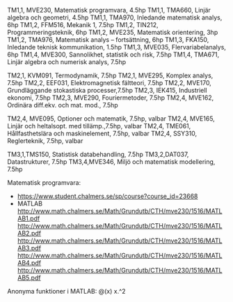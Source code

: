 TM1,1, MVE230, Matematisk programvara,             4.5hp
TM1,1, TMA660, Linjär algebra och geometri,        4.5hp
TM1,1, TMA970, Inledande matematisk analys,        6hp
TM1,2, FFM516, Mekanik 1,                          7.5hp
TM1,2, TIN212, Programmeringsteknik,               6hp
TM1,2, MVE235, Matematisk orientering,             3hp
TM1,2, TMA976, Matematisk analys – fortsättning,   6hp
TM1,3, FKA150, Inledande teknisk kommunikation,    1.5hp
TM1,3, MVE035, Flervariabelanalys,                 6hp
TM1,4, MVE300, Sannolikhet, statistik och risk,    7.5hp
TM1,4, TMA671, Linjär algebra och numerisk analys, 7.5hp

TM2,1, KVM091, Termodynamik,           	           7.5hp
TM2,1, MVE295, Komplex analys,                     7.5hp
TM2,2, EEF031, Elektromagnetisk fältteori,         7.5hp
TM2,2, MVE170, Grundläggande stokastiska processer,7.5hp
TM2,3, IEK415, Industriell ekonomi,                7.5hp
TM2,3, MVE290, Fouriermetoder,                     7.5hp
TM2,4, MVE162, Ordinära diff.ekv. och mat. mod.,   7.5hp

TM2,4, MVE095, Optioner och matematik,             7.5hp, valbar
TM2,4, MVE165, Linjär och heltalsopt. med tillämp.,7.5hp, valbar
TM2,4, TME061, Hållfasthetslära och maskinelement, 7.5hp, valbar
TM2,4, SSY310, Reglerteknik,                       7.5hp, valbar

TM3,1,TMS150, Statistisk databehandling,           7.5hp
TM3,2,DAT037, Datastrukturer,           	   7.5hp
TM3,4,MVE346, Miljö och matematisk modellering,    7.5hp



Matematisk programvara:
* https://www.student.chalmers.se/sp/course?course_id=23668
* MATLAB
  http://www.math.chalmers.se/Math/Grundutb/CTH/mve230/1516/MATLAB1.pdf
  http://www.math.chalmers.se/Math/Grundutb/CTH/mve230/1516/MATLAB2.pdf
  http://www.math.chalmers.se/Math/Grundutb/CTH/mve230/1516/MATLAB3.pdf
  http://www.math.chalmers.se/Math/Grundutb/CTH/mve230/1516/MATLAB4.pdf
  http://www.math.chalmers.se/Math/Grundutb/CTH/mve230/1516/MATLAB5.pdf

Anonyma funktioner i MATLAB: @(x) x.^2
